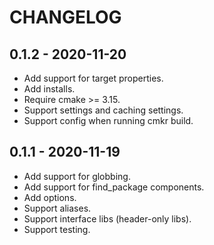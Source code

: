 # CHANGELOG

## 0.1.2 - 2020-11-20
- Add support for target properties.
- Add installs.
- Require cmake >= 3.15.
- Support settings and caching settings.
- Support config when running cmkr build.

## 0.1.1 - 2020-11-19
- Add support for globbing.
- Add support for find_package components.
- Add options.
- Support aliases.
- Support interface libs (header-only libs).
- Support testing.